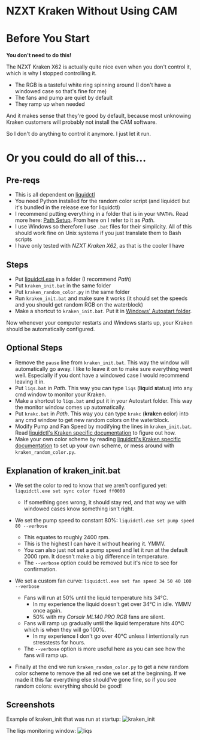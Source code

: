 # NZXT Kraken Without Using CAM

# Before You Start

**You don't need to do this!**

The NZXT Kraken X62 is actually quite nice even when you don't control it, which is why I stopped controlling it.

- The RGB is a tasteful white ring spinning around (I don't have a windowed case so that's fine for me)
- The fans and pump are quiet by default
- They ramp up when needed

And it makes sense that they're good by default, because most unknowing Kraken customers will probably not install the CAM software. 

So I don't do anything to control it anymore. I just let it run. 

# Or you could do all of this...

## Pre-reqs

- This is all dependent on [liquidctl](https://github.com/jonasmalacofilho/liquidctl)
- You need Python installed for the random color script (and liquidctl but it's bundled in the release exe for liquidctl)
- I recommend putting everything in a folder that is in your `%PATH%`. Read more here: [Path Setup](https://github.com/lambdan/Setup/blob/master/Windows/Path%20Setup.md). From here on I refer to it as _Path_.
- I use Windows so therefore I use `.bat` files for their simplicity. All of this should work fine on Unix systems if you just translate them to Bash scripts
- I have only tested with _NZXT Kraken X62_, as that is the cooler I have

## Steps

- Put [liquidctl.exe](https://github.com/jonasmalacofilho/liquidctl/releases) in a folder (I recommend _Path_)
- Put `kraken_init.bat` in the same folder	
- Put `kraken_random_color.py` in the same folder
- Run `kraken_init.bat` and make sure it works (it should set the speeds and you should get random RGB on the waterblock)
- Make a shortcut to `kraken_init.bat`. Put it in [Windows' Autostart folder](https://www.howtogeek.com/228467/how-to-make-a-program-run-at-startup-on-any-computer/).

Now whenever your computer restarts and Windows starts up, your Kraken should be automatically configured.

## Optional Steps

- Remove the `pause` line from `kraken_init.bat`. This way the window will automatically go away. I like to leave it on to make sure everything went well. Especially if you dont have a windowed case I would recommend leaving it in.
- Put `liqs.bat` in _Path_. This way you can type `liqs` (**liq**uid **s**tatus) into any cmd window to monitor your Kraken.
- Make a shortcut to `liqs.bat` and put it in your Autostart folder. This way the monitor window comes up automatically.
- Put `krakc.bat` in _Path_. This way you can type `krakc` (**krak**en **c**olor) into any cmd window to get new random colors on the waterblock.
- Modify Pump and Fan Speed by modifying the lines in `kraken_init.bat`. Read [liquidctl's Kraken specific documentation](https://github.com/jonasmalacofilho/liquidctl/blob/master/docs/nzxt-kraken-x-3rd-generation.md) to figure out how.
- Make your own color scheme by reading [liquidctl's Kraken specific documentation](https://github.com/jonasmalacofilho/liquidctl/blob/master/docs/nzxt-kraken-x-3rd-generation.md) to set up your own scheme, or mess around with `kraken_random_color.py`.

## Explanation of kraken_init.bat

- We set the color to red to know that we aren't configured yet: `liquidctl.exe set sync color fixed ff0000`
	- If something goes wrong, it should stay red, and that way we with windowed cases know something isn't right.

- We set the pump speed to constant 80%: `liquidctl.exe set pump speed 80 --verbose`
	- This equates to roughly 2400 rpm.
	- This is the highest I can have it without hearing it. YMMV.
	- You can also just not set a pump speed and let it run at the default 2000 rpm. It doesn't make a big difference in temperature.
	- The `--verbose` option could be removed but it's nice to see for confirmation.

- We set a custom fan curve: `liquidctl.exe set fan speed 34 50 40 100 --verbose`
	- Fans will run at 50% until the liquid temperature hits 34°C.	
		- In my experience the liquid doesn't get over 34°C in idle. YMMV once again.
		- 50% with my _Corsair ML140 PRO RGB_ fans are silent.
	- Fans will ramp up gradually until the liquid temperature hits 40°C which is when they will go 100%.
		- In my experience I don't go over 40°C unless I intentionally run stresstests for hours.
	- The `--verbose` option is more useful here as you can see how the fans will ramp up.

- Finally at the end we run `kraken_random_color.py` to get a new random color scheme to remove the all red one we set at the beginning. If we made it this far everything else should've gone fine, so if you see random colors: everything should be good!

## Screenshots

Example of kraken_init that was run at startup:
![kraken_init](https://lambdan.se/img/cmd_2019-12-10_17-02-46.png)

The liqs monitoring window:
![liqs](https://lambdan.se/img/cmd_2019-12-10_17-01-55.png)

